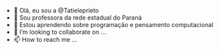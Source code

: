 - 👋 Olá, eu sou a @Tatieleprieto
- 👀 Sou professora da rede estadual do Paraná
- 🌱 Estou aprendendo sobre programação e pensamento computacional
- 💞️ I’m looking to collaborate on ...
- 📫 How to reach me ...

<!---
Tatieleprieto/Tatieleprieto is a ✨ special ✨ repository because its `README.md` (this file) appears on your GitHub profile.
You can click the Preview link to take a look at your changes.
--->
